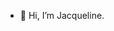- 👋 Hi, I’m Jacqueline.

<!---
jacpersi/jacpersi is a ✨ special ✨ repository because its `README.md` (this file) appears on your GitHub profile.
You can click the Preview link to take a look at your changes.
--->
